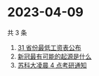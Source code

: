 # 2023-04-09

共 3 条

<!-- BEGIN ZHIHUSEARCH -->
<!-- 最后更新时间 Sun Apr 09 2023 02:13:07 GMT+0800 (China Standard Time) -->
1. [31 省份最低工资表公布](https://www.zhihu.com/search?q=31%20省份最低工资表公布)
1. [新冠最有可能的起源是什么](https://www.zhihu.com/search?q=新冠最有可能的起源是什么)
1. [苏科大凌晨 4 点考研通知](https://www.zhihu.com/search?q=苏科大凌晨%204%20点考研通知)
<!-- END ZHIHUSEARCH -->
